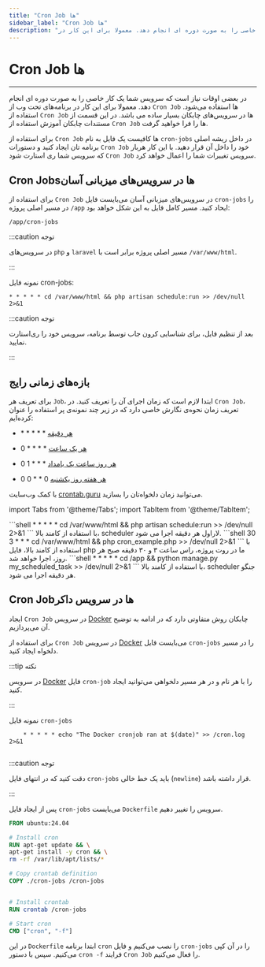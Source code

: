 ```yaml
---
title: "Cron Job ها"
sidebar_label: "Cron Job ها"
description: "در بعضی اوقات نیاز است که سرویس شما یک کار خاصی را به صورت دوره ای انجام دهد. معمولا برای این کار در "
---
```


# Cron Job ها
---

در بعضی اوقات نیاز است که سرویس شما یک کار خاصی را به صورت دوره ای انجام دهد. معمولا برای این کار در برنامه‌های تحت وب از `Cron Job` ها استفاده می‌شود. استفاده از `Cron Job` ها در سرویس‌های چابکان بسیار ساده می باشد. در این قسمت از مستندات چابکان آموزش استفاده از `Cron Job` ها را فرا خواهید گرفت.

برای استفاده از `Cron Job` ها کافیست یک فایل به نام `cron-jobs` در داخل ریشه اصلی برنامه تان ایجاد کنید و دستورات `Cron Job` خود را داخل آن قرار دهید. با این کار هربار که سرویس شما ری استارت شود `Cron Job` سرویس تغییرات شما را اعمال خواهد کرد.

## Cron Jobsها در سرویس‌های میزبانی آسان

برای استفاده از `Cron Job` در سرویس‌های میزبانی آسان می‌بایست فایل `cron-jobs` را در مسیر اصلی پروژه `/app` ایحاد کنید. مسیر کامل فایل به این شکل خواهد بود:

```shell
/app/cron-jobs
```
:::caution توجه

در سرویس‌های `php` و `laravel` مسیر اصلی پروژه برابر است با `/var/www/html`.

:::


نمونه فایل cron-jobs:

```shell
* * * * * cd /var/www/html && php artisan schedule:run >> /dev/null 2>&1
```

:::caution توجه

بعد از تنظیم فایل، برای شناسایی کرون جاب توسط برنامه، سرویس خود را ری‌استارت نمایید.

:::

## بازه‌های زمانی رایج

برای تعریف هر `Job`، ابتدا لازم است که زمان اجرای آن را تعریف کنید. در `Cron Job`، تعریف زمان نحوه‌ی نگارش خاصی دارد که در زیر چند نمونه‌ی پر استفاده را عنوان کرده‌ایم:

- \* \* \* \* \* [هر دقیقه](https://crontab.guru/every-1-minute)

- 0 \* \* \* \* [هر یک ساعت](https://crontab.guru/every-1-hour)

- 0 1 \* \* \* [هر روز ساعت یک بامداد](https://crontab.guru/every-day-at-1am)

- 0 0 \* \* 0 [هر هفته روز یکشنبه](https://crontab.guru/every-week)

با کمک وب‌سایت [crontab.guru](https://crontab.guru/) می‌توانید زمان دلخواه‌تان را بسازید.

import Tabs from '@theme/Tabs';
import TabItem from '@theme/TabItem';

<Tabs>
  <TabItem value="laravel" label="Laravel" default>
    ```shell
    * * * * * cd /var/www/html && php artisan schedule:run >> /dev/null 2>&1
    ```
با استفاده از کامند بالا، scheduler لاراول هر دقیقه اجرا می شود.
  </TabItem>
  <TabItem value="php" label="PHP">
    ```shell
    30 3 * * * cd /var/www/html && php cron_example.php >> /dev/null 2>&1
    ```
با استفاده از کامند بالا، فایل php ما در روت پروژه، راس ساعت ۳ و ۳۰ دقیقه صبح هر روز، اجرا خواهد شد.
  </TabItem>
  <TabItem value="django" label="Django">
    ```shell
    * * * * * cd /app && python manage.py my_scheduled_task >> /dev/null 2>&1
    ```
با استفاده از کامند بالا، scheduler جنگو هر دقیقه اجرا می شود.
  </TabItem>
</Tabs>


## Cron Jobها در سرویس داکر

ایجاد `Cron Job` در سرویس [Docker](https://docs.chabokan.net/simple-hosting/docker/) چابکان روش متفاوتی دارد که در ادامه به توضیح آن می‌پردازیم.

برای استفاده از `Cron Job` در سرویس‌ [Docker](https://docs.chabokan.net/simple-hosting/docker/) می‌بایست فایل `cron-jobs` را در مسیر دلخواه ایجاد کنید.

:::tip نکته

در سرویس‌ [Docker](https://docs.chabokan.net/simple-hosting/docker/) فایل `cron-job` را با هر نام و در هر مسیر دلخواهی می‌توانید ایجاد کنید.

:::

نمونه فایل `cron-jobs`
```shell
    * * * * * echo "The Docker cronjob ran at $(date)" >> /cron.log 2>&1
    
```

:::caution توجه

دقت کنید که در انتهای فایل `cron-jobs` باید یک خط خالی (`newline`) قرار داشته باشد.

:::

پس از ایجاد فایل `cron-jobs` می‌بایست `Dockerfile` سرویس را تغییر دهیم.

```Dockerfile
FROM ubuntu:24.04

# Install cron
RUN apt-get update && \
apt-get install -y cron && \
rm -rf /var/lib/apt/lists/*

# Copy crontab definition
COPY ./cron-jobs /cron-jobs


# Install crontab
RUN crontab /cron-jobs

# Start cron
CMD ["cron", "-f"]
```

در این `Dockerfile` ابتدا برنامه `cron` را نصب می‌کنیم و فایل `cron-jobs` را در آن کپی می‌کنیم. سپس با دستور `cron -f` فرایند `Cron Job` را فعال می‌کنیم.
